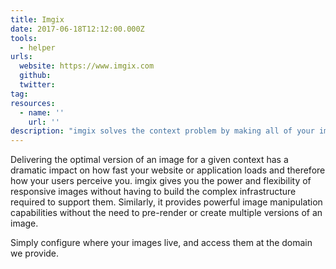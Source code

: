 ```yaml
---
title: Imgix
date: 2017-06-18T12:12:00.000Z
tools:
  - helper
urls:
  website: https://www.imgix.com
  github:
  twitter:
tag:
resources:
  - name: ''
    url: ''
description: "imgix solves the context problem by making all of your images responsive and enabling on-the-fly manipulation, while improving delivery speed."
---
```

Delivering the optimal version of an image for a given context has a dramatic impact on how fast your website or application loads and therefore how your users perceive you. imgix gives you the power and flexibility of responsive images without having to build the complex infrastructure required to support them. Similarly, it provides powerful image manipulation capabilities without the need to pre-render or create multiple versions of an image.

Simply configure where your images live, and access them at the domain we provide. 
